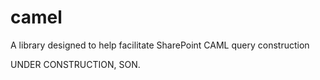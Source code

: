 camel
=====

A library designed to help facilitate SharePoint CAML query construction


UNDER CONSTRUCTION, SON.